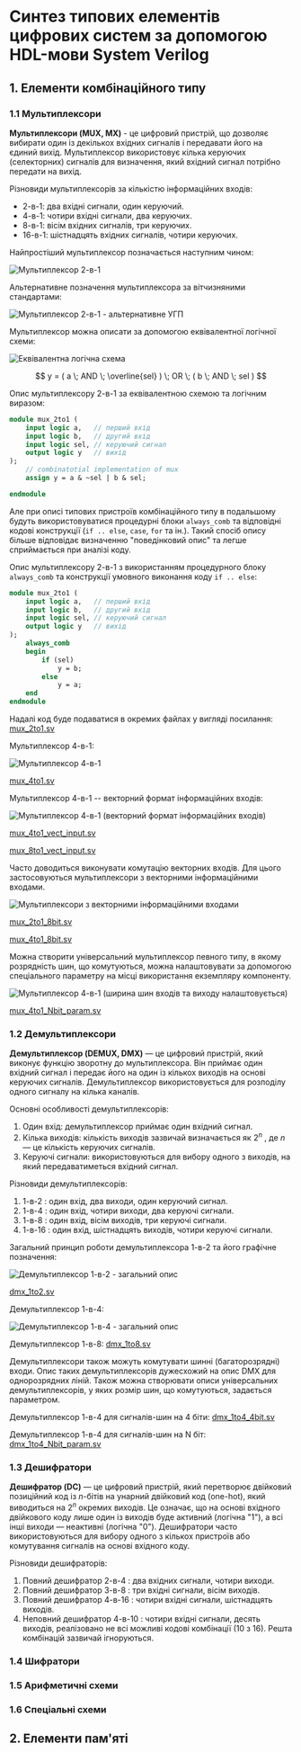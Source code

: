 # Синтез типових елементів цифрових систем за допомогою HDL-мови System Verilog

## 1. Елементи комбінаційного типу

### 1.1 Мультиплексори

__Мультиплексори (MUX, MX)__ - це цифровий пристрій, що дозволяє вибирати один із декількох вхідних сигналів і передавати його на єдиний вихід. Мультиплексор використовує кілька керуючих (селекторних) сигналів для визначення, який вхідний сигнал потрібно передати на вихід.

Різновиди мультиплексорів за кількістю інформаційних входів:
* 2-в-1: два вхідні сигнали, один керуючий.
* 4-в-1: чотири вхідні сигнали, два керуючих.
* 8-в-1: вісім вхідних сигналів, три керуючих.
* 16-в-1: шістнадцять вхідних сигналів, чотири керуючих.

Найпростіший мультиплексор позначається наступним чином:

![Мультиплексор 2-в-1](figures/mux_2to1_desc.png)

Альтернативне позначення мультиплексора за вітчизняними стандартами:

![Мультиплексор 2-в-1 - альтернативне УГП](figures/mux_2to1_gost.png)

Мультиплексор можна описати за допомогою еквівалентної логічної схеми:

![Еквівалентна логічна схема](figures/mux_2to1_eqv_comb_circ.png)

$$ y = ( a \; AND \; \overline{sel} ) \; OR \; ( b \; AND \; sel ) $$

Опис мультиплексору 2-в-1 за еквівалентною схемою та логічним виразом:

```SystemVerilog
module mux_2to1 (
    input logic a,   // перший вхід
    input logic b,   // другий вхід
    input logic sel, // керуючий сигнал
    output logic y   // вихід
);
    // combinatotial implementation of mux
    assign y = a & ~sel | b & sel;

endmodule
```

Але при описі типових пристроїв комбінаційного типу в подальшому будуть використовуватися процедурні блоки `always_comb` та відповідні кодові конструкції (`if .. else`, `case`, `for` та ін.). Такий спосіб опису більше відповідає визначенню "поведінковий опис" та легше сприймається при аналізі коду.

Опис мультиплексору 2-в-1 з використанням процедурного блоку `always_comb` та конструкції умовного виконання коду `if .. else`:

```SystemVerilog
module mux_2to1 (
    input logic a,   // перший вхід
    input logic b,   // другий вхід
    input logic sel, // керуючий сигнал
    output logic y   // вихід
);
    always_comb 
    begin
        if (sel) 
            y = b;
        else 
            y = a;
    end
endmodule
```
Надалі код буде подаватися в окремих файлах у вигляді посилання: [mux_2to1.sv](src_code/mux_2to1.sv)

Мультиплексор 4-в-1: 

![Мультиплексор 4-в-1](figures/mux_4to1.png)

[mux_4to1.sv](src_code/mux_4to1.sv)

Мультиплексор 4-в-1 -- векторний формат інформаційних входів:

![Мультиплексор 4-в-1 (векторний формат інформаційних входів)](figures/mux_4to1_vect_input.png)

[mux_4to1_vect_input.sv](src_code/mux_4to1_vect_input.sv)

[mux_8to1_vect_input.sv](src_code/mux_8to1_vect_input.sv)

Часто доводиться виконувати комутацію векторних входів. Для цього застосовуються мультиплексори з векторними інформаційними входами.

![Мультиплексори з векторними інформаційними входами](figures/bus_mux_2to1_4to1.png)

[mux_2to1_8bit.sv](src_code/mux_2to1_8bit.sv)

[mux_4to1_8bit.sv](src_code/mux_4to1_8bit.sv)

Можна створити універсальний мультиплексор певного типу, в якому розрядність шин, що комутуються, можна налаштовувати за допомогою спеціального параметру на місці використання екземпляру компоненту. 

![Мультиплексор 4-в-1 (ширина шин входів та виходу налаштовується)](figures/mux_4to1_Nbit_param.png)

[mux_4to1_Nbit_param.sv](src_code/mux_4to1_Nbit_param.sv)

### 1.2 Демультиплексори

__Демультиплексор (DEMUX, DMX)__ — це цифровий пристрій, який виконує функцію зворотну до мультиплексора. Він приймає один вхідний сигнал і передає його на один із кількох виходів на основі керуючих сигналів. Демультиплексор використовується для розподілу одного сигналу на кілька каналів.

Основні особливості демультиплексорів:
1. Один вхід: демультиплексор приймає один вхідний сигнал.
2. Кілька виходів: кількість виходів зазвичай визначається як 
$2^n$ , де $n$ — це кількість керуючих сигналів.
3. Керуючі сигнали: використовуються для вибору одного з виходів, на який передаватиметься вхідний сигнал.

Різновиди демультиплексорів:
1. 1-в-2 : один вхід, два виходи, один керуючий сигнал.
2. 1-в-4 : один вхід, чотири виходи, два керуючі сигнали.
3. 1-в-8 : один вхід, вісім виходів, три керуючі сигнали.
4. 1-в-16 : один вхід, шістнадцять виходів, чотири керуючі сигнали.

Загальний принцип роботи демультиплексора 1-в-2 та його графічне позначення:

![Демультиплексор 1-в-2 - загальний опис](figures/dmx_1to2_desc.png)

[dmx_1to2.sv](src_code/dmx_1to2.sv)

Демультиплексор 1-в-4:

![Демультиплексор 1-в-4 - загальний опис](figures/dmx_1to4_desc.png)

Демультиплексор 1-в-8: [dmx_1to8.sv](src_code/dmx_1to8.sv)

Демультиплексори також можуть комутувати шинні (багаторозрядні) входи. Опис таких демультиплексорів дужесхожий на опис DMX для однорозрядних ліній. Також можна створювати описи універсальних демультиплексорів, у яких розмір шин, що комутуються, задається параметром. 

Демультиплексор 1-в-4 для сигналів-шин на 4 біти: [dmx_1to4_4bit.sv](src_code/dmx_1to4_4bit.sv)

Демультиплексор 1-в-4 для сигналів-шин на N біт: [dmx_1to4_Nbit_param.sv](src_code/dmx_1to4_Nbit_param.sv)

### 1.3 Дешифратори

__Дешифратор (DC)__ — це цифровий пристрій, який перетворює двійковий позиційний код із $n$-бітів на унарний двійковий код (one-hot), який виводиться на $2^n$ окремих виходів. Це означає, що на основі вхідного двійкового коду лише один із виходів буде активний (логічна "1"), а всі інші виходи — неактивні (логічна "0"). Дешифратори часто використовуються для вибору одного з кількох пристроїв або комутування сигналів на основі вхідного коду.

Різновиди дешифраторів:
1. Повний дешифратор 2-в-4 : два вхідних сигнали, чотири виходи.
2. Повний дешифратор 3-в-8 : три вхідні сигнали, вісім виходів.
3. Повний дешифратор 4-в-16 : чотири вхідні сигнали, шістнадцять виходів.
4. Неповний дешифратор 4-в-10 : чотири вхідні сигнали, десять виходів, реалізовано не всі можливі кодові комбінації (10 з 16). Решта комбінацій зазвичай ігноруються.




### 1.4 Шифратори

### 1.5 Арифметичні схеми

### 1.6 Спеціальні схеми


## 2. Елементи пам'яті